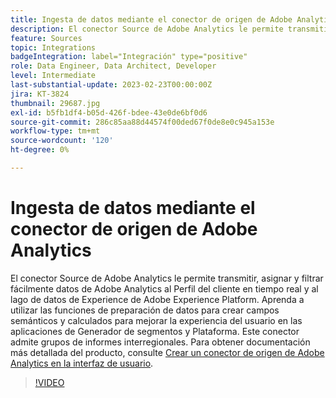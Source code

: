 ```yaml
---
title: Ingesta de datos mediante el conector de origen de Adobe Analytics
description: El conector Source de Adobe Analytics le permite transmitir, asignar y filtrar fácilmente datos de Adobe Analytics al Perfil del cliente en tiempo real y al lago de datos de Experience de Adobe Experience Platform.
feature: Sources
topic: Integrations
badgeIntegration: label="Integración" type="positive"
role: Data Engineer, Data Architect, Developer
level: Intermediate
last-substantial-update: 2023-02-23T00:00:00Z
jira: KT-3824
thumbnail: 29687.jpg
exl-id: b5fb1df4-b05d-426f-bdee-43e0de6bf0d6
source-git-commit: 286c85aa88d44574f00ded67f0de8e0c945a153e
workflow-type: tm+mt
source-wordcount: '120'
ht-degree: 0%

---
```


# Ingesta de datos mediante el conector de origen de Adobe Analytics

El conector Source de Adobe Analytics le permite transmitir, asignar y filtrar fácilmente datos de Adobe Analytics al Perfil del cliente en tiempo real y al lago de datos de Experience de Adobe Experience Platform. Aprenda a utilizar las funciones de preparación de datos para crear campos semánticos y calculados para mejorar la experiencia del usuario en las aplicaciones de Generador de segmentos y Plataforma. Este conector admite grupos de informes interregionales. Para obtener documentación más detallada del producto, consulte [Crear un conector de origen de Adobe Analytics en la interfaz de usuario](https://experienceleague.adobe.com/docs/experience-platform/sources/ui-tutorials/create/adobe-applications/analytics.html).

>[!VIDEO](https://video.tv.adobe.com/v/29687?learn=on&enablevpops)
